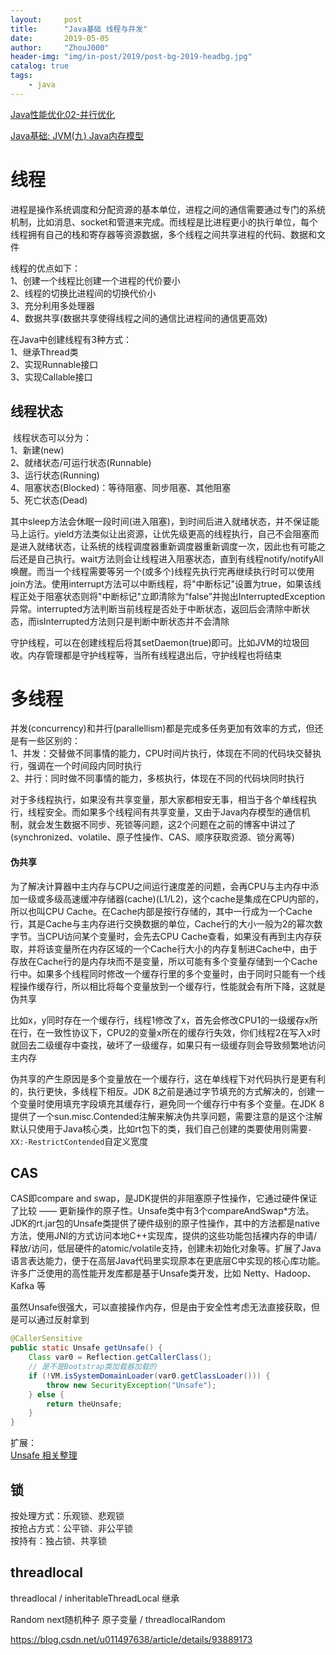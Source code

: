 ```yaml
---
layout:     post
title:      "Java基础 线程与并发"
date:       2019-05-05
author:     "ZhouJ000"
header-img: "img/in-post/2019/post-bg-2019-headbg.jpg"
catalog: true
tags:
    - java
--- 
```




[Java性能优化02-并行优化](https://zhouj000.github.io/2019/01/08/java-optimize-02/)  

[Java基础: JVM(九) Java内存模型](https://zhouj000.github.io/2019/07/09/java-base-jmm/)  



# 线程

进程是操作系统调度和分配资源的基本单位，进程之间的通信需要通过专门的系统机制，比如消息、socket和管道来完成。而线程是比进程更小的执行单位，每个线程拥有自己的栈和寄存器等资源数据，多个线程之间共享进程的代码、数据和文件

线程的优点如下：  
1、创建一个线程比创建一个进程的代价要小  
2、线程的切换比进程间的切换代价小  
3、充分利用多处理器  
4、数据共享(数据共享使得线程之间的通信比进程间的通信更高效)  

在Java中创建线程有3种方式：  
1、继承Thread类  
2、实现Runnable接口  
3、实现Callable接口


## 线程状态

![]()
线程状态可以分为：  
1、新建(new)  
2、就绪状态/可运行状态(Runnable)  
3、运行状态(Running)  
4、阻塞状态(Blocked)：等待阻塞、同步阻塞、其他阻塞  
5、死亡状态(Dead)

其中sleep方法会休眠一段时间(进入阻塞)，到时间后进入就绪状态，并不保证能马上运行。yield方法类似让出资源，让优先级更高的线程执行，自己不会阻塞而是进入就绪状态，让系统的线程调度器重新调度器重新调度一次，因此也有可能之后还是自己执行。wait方法则会让线程进入阻塞状态，直到有线程notify/notifyAll唤醒。而当一个线程需要等另一个(或多个)线程先执行完再继续执行时可以使用join方法。使用interrupt方法可以中断线程，将"中断标记"设置为true，如果该线程正处于阻塞状态则将"中断标记"立即清除为“false”并抛出InterruptedException异常。interrupted方法判断当前线程是否处于中断状态，返回后会清除中断状态，而isInterrupted方法则只是判断中断状态并不会清除

守护线程，可以在创建线程后将其setDaemon(true)即可。比如JVM的垃圾回收。内存管理都是守护线程等，当所有线程退出后，守护线程也将结束



# 多线程

并发(concurrency)和并行(parallellism)都是完成多任务更加有效率的方式，但还是有一些区别的：  
1、并发：交替做不同事情的能力，CPU时间片执行，体现在不同的代码块交替执行，强调在一个时间段内同时执行  
2、并行：同时做不同事情的能力，多核执行，体现在不同的代码块同时执行

对于多线程执行，如果没有共享变量，那大家都相安无事，相当于各个单线程执行，线程安全。而如果多个线程间有共享变量，又由于Java内存模型的通信机制，就会发生数据不同步、死锁等问题，这2个问题在之前的博客中讲过了(synchronized、volatile、原子性操作、CAS、顺序获取资源、锁分离等)

#### 伪共享

为了解决计算器中主内存与CPU之间运行速度差的问题，会再CPU与主内存中添加一级或多级高速缓冲存储器(cache)(L1/L2)，这个cache是集成在CPU内部的，所以也叫CPU Cache。在Cache内部是按行存储的，其中一行成为一个Cache行，其是Cache与主内存进行交换数据的单位，Cache行的大小一般为2的幂次数字节。当CPU访问某个变量时，会先去CPU Cache查看，如果没有再到主内存获取，并将该变量所在内存区域的一个Cache行大小的内存复制进Cache中，由于存放在Cache行的是内存块而不是变量，所以可能有多个变量存储到一个Cache行中。如果多个线程同时修改一个缓存行里的多个变量时，由于同时只能有一个线程操作缓存行，所以相比将每个变量放到一个缓存行，性能就会有所下降，这就是伪共享

比如x，y同时存在一个缓存行，线程1修改了x，首先会修改CPU1的一级缓存x所在行，在一致性协议下，CPU2的变量x所在的缓存行失效，你们线程2在写入x时就回去二级缓存中查找，破坏了一级缓存，如果只有一级缓存则会导致频繁地访问主内存

伪共享的产生原因是多个变量放在一个缓存行，这在单线程下对代码执行是更有利的，执行更快，多线程下相反。JDK 8之前是通过字节填充的方式解决的，创建一个变量时使用填充字段填充其缓存行，避免同一个缓存行中有多个变量。在JDK 8提供了一个sun.misc.Contended注解来解决伪共享问题，需要注意的是这个注解默认只使用于Java核心类，比如rt包下的类，我们自己创建的类要使用则需要`-XX:-RestrictContended`自定义宽度


## CAS

CAS即compare and swap，是JDK提供的非阻塞原子性操作，它通过硬件保证了比较 —— 更新操作的原子性。Unsafe类中有3个compareAndSwap*方法。JDK的rt.jar包的Unsafe类提供了硬件级别的原子性操作，其中的方法都是native方法，使用JNI的方式访问本地C++实现库，提供的这些功能包括裸内存的申请/释放/访问，低层硬件的atomic/volatile支持，创建未初始化对象等。扩展了Java语言表达能力，便于在高层Java代码里实现原本在更底层C中实现的核心库功能。许多广泛使用的高性能开发库都是基于Unsafe类开发，比如 Netty、Hadoop、Kafka 等

虽然Unsafe很强大，可以直接操作内存，但是由于安全性考虑无法直接获取，但是可以通过反射拿到
```java
@CallerSensitive
public static Unsafe getUnsafe() {
	Class var0 = Reflection.getCallerClass();
	// 是不是Bootstrap类加载器加载的
	if (!VM.isSystemDomainLoader(var0.getClassLoader())) {
		throw new SecurityException("Unsafe");
	} else {
		return theUnsafe;
	}
}
```

扩展：  
[Unsafe 相关整理](https://www.jianshu.com/p/2e5b92d0962e)  


## 锁

按处理方式：乐观锁、悲观锁  
按抢占方式：公平锁、非公平锁  
按持有：独占锁、共享锁  



## threadlocal



threadlocal / inheritableThreadLocal  继承

Random  next随机种子 原子变量 /   threadlocalRandom 






https://blog.csdn.net/u011497638/article/details/93889173














